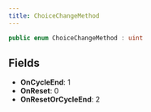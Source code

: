```yaml
---
title: ChoiceChangeMethod
---
```


```csharp
public enum ChoiceChangeMethod : uint
```

## Fields

- **OnCycleEnd**: 1
- **OnReset**: 0
- **OnResetOrCycleEnd**: 2

